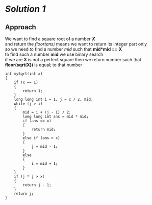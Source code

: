 # *Solution 1*

## Approach
We want to find a square root of a number ***X***                                                                                                                                 
and return the *floor(ans)* means we want to return its integer part only                                                                                                         
so we need to find a number *mid* such that    **mid\*mid == X**                                                                                                                 
to find such a number **mid** we use binary search                                                                                                                               
if we are **X** is not a perfect square then we return number such that **floor(sqrt(X))** is equal; to that number                                                               
```
int mySqrt(int x)
{
    if (x == 1)
    {
        return 1;
    }
    long long int i = 1, j = x / 2, mid;
    while (j > i)
    {
        mid = i + (j - i) / 2;
        long long int ans = mid * mid;
        if (ans == x)
        {
            return mid;
        }
        else if (ans > x)
        {
            j = mid - 1;
        }
        else
        {
            i = mid + 1;
        }
    }
    if (j * j > x)
    {
        return j - 1;
    }
    return j;
}
```
